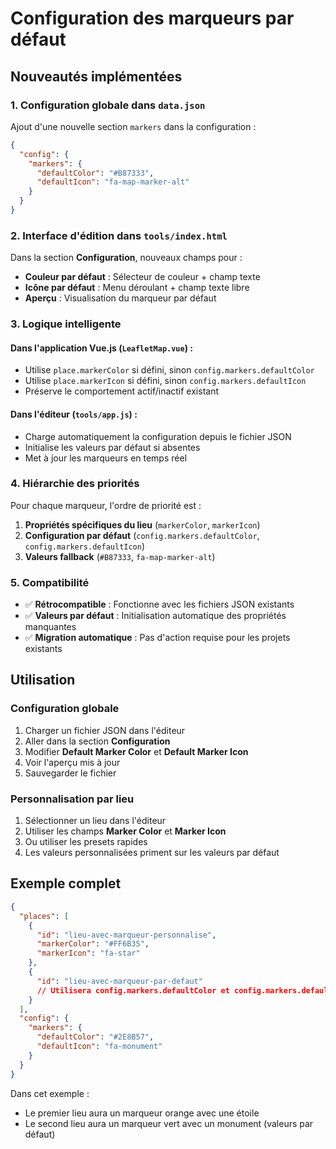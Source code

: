 # Configuration des marqueurs par défaut

## Nouveautés implémentées

### 1. Configuration globale dans `data.json`

Ajout d'une nouvelle section `markers` dans la configuration :

```json
{
  "config": {
    "markers": {
      "defaultColor": "#B87333",
      "defaultIcon": "fa-map-marker-alt"
    }
  }
}
```

### 2. Interface d'édition dans `tools/index.html`

Dans la section **Configuration**, nouveaux champs pour :

- **Couleur par défaut** : Sélecteur de couleur + champ texte
- **Icône par défaut** : Menu déroulant + champ texte libre
- **Aperçu** : Visualisation du marqueur par défaut

### 3. Logique intelligente

#### Dans l'application Vue.js (`LeafletMap.vue`) :

- Utilise `place.markerColor` si défini, sinon `config.markers.defaultColor`
- Utilise `place.markerIcon` si défini, sinon `config.markers.defaultIcon`
- Préserve le comportement actif/inactif existant

#### Dans l'éditeur (`tools/app.js`) :

- Charge automatiquement la configuration depuis le fichier JSON
- Initialise les valeurs par défaut si absentes
- Met à jour les marqueurs en temps réel

### 4. Hiérarchie des priorités

Pour chaque marqueur, l'ordre de priorité est :

1. **Propriétés spécifiques du lieu** (`markerColor`, `markerIcon`)
2. **Configuration par défaut** (`config.markers.defaultColor`, `config.markers.defaultIcon`)
3. **Valeurs fallback** (`#B87333`, `fa-map-marker-alt`)

### 5. Compatibilité

- ✅ **Rétrocompatible** : Fonctionne avec les fichiers JSON existants
- ✅ **Valeurs par défaut** : Initialisation automatique des propriétés manquantes
- ✅ **Migration automatique** : Pas d'action requise pour les projets existants

## Utilisation

### Configuration globale

1. Charger un fichier JSON dans l'éditeur
2. Aller dans la section **Configuration**
3. Modifier **Default Marker Color** et **Default Marker Icon**
4. Voir l'aperçu mis à jour
5. Sauvegarder le fichier

### Personnalisation par lieu

1. Sélectionner un lieu dans l'éditeur
2. Utiliser les champs **Marker Color** et **Marker Icon**
3. Ou utiliser les presets rapides
4. Les valeurs personnalisées priment sur les valeurs par défaut

## Exemple complet

```json
{
  "places": [
    {
      "id": "lieu-avec-marqueur-personnalise",
      "markerColor": "#FF6B35",
      "markerIcon": "fa-star"
    },
    {
      "id": "lieu-avec-marqueur-par-defaut"
      // Utilisera config.markers.defaultColor et config.markers.defaultIcon
    }
  ],
  "config": {
    "markers": {
      "defaultColor": "#2E8B57",
      "defaultIcon": "fa-monument"
    }
  }
}
```

Dans cet exemple :

- Le premier lieu aura un marqueur orange avec une étoile
- Le second lieu aura un marqueur vert avec un monument (valeurs par défaut)
